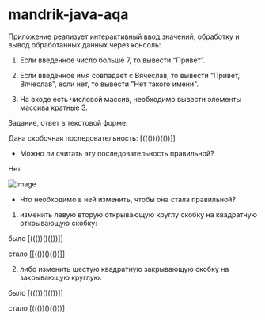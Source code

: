 # mandrik-java-aqa
Приложение реализует интерактивный ввод значений, обработку и вывод обработанных данных
через консоль:

1. Если введенное число больше 7, то вывести “Привет”.

2. Если введенное имя совпадает с Вячеслав, то вывести “Привет, Вячеслав”, если нет, то вывести "Нет такого имени".

3. На входе есть числовой массив, необходимо вывести элементы массива кратные 3.

Задание, ответ в текстовой форме:

Дана скобочная последовательность: [((())()(())]]

- Можно ли считать эту последовательность правильной?

Нет

![image](https://user-images.githubusercontent.com/96339983/230728681-92ae6c3f-f47d-4027-aeec-79a5d9fc4e29.png)

- Что необходимо в ней изменить, чтобы она стала правильной?

1. изменить левую вторую открывающую круглу скобку на квадратную открывающую скобку:

было [((())()(())]] 

стало [[(())()(())]] 

2. либо изменить шестую квадратную закрывающую скобку на закрывающую круглую:

было [((())()(())]]

стало [((())()(()))] 

